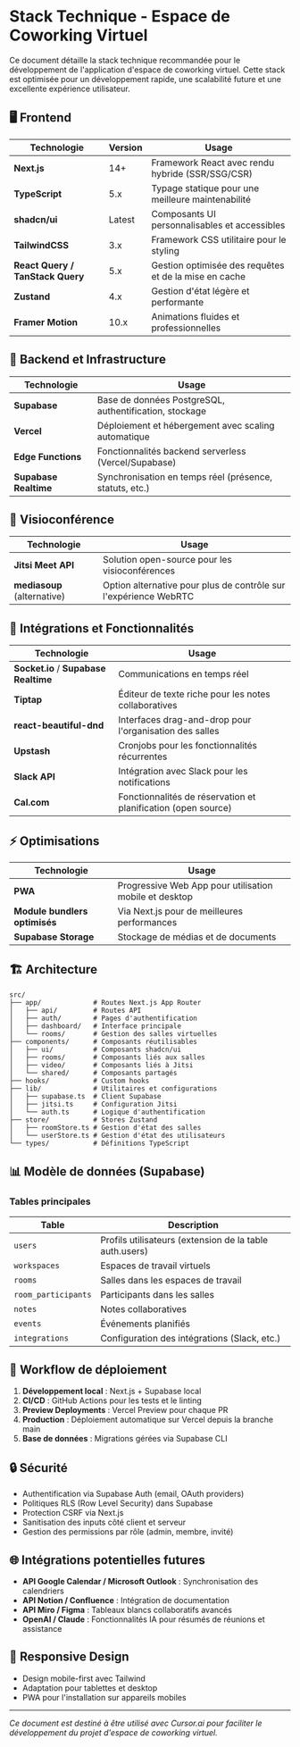 # Stack Technique - Espace de Coworking Virtuel

Ce document détaille la stack technique recommandée pour le développement de l'application d'espace de coworking virtuel. Cette stack est optimisée pour un développement rapide, une scalabilité future et une excellente expérience utilisateur.

## 🖥️ Frontend

| Technologie | Version | Usage |
|-------------|---------|-------|
| **Next.js** | 14+ | Framework React avec rendu hybride (SSR/SSG/CSR) |
| **TypeScript** | 5.x | Typage statique pour une meilleure maintenabilité |
| **shadcn/ui** | Latest | Composants UI personnalisables et accessibles |
| **TailwindCSS** | 3.x | Framework CSS utilitaire pour le styling |
| **React Query / TanStack Query** | 5.x | Gestion optimisée des requêtes et de la mise en cache |
| **Zustand** | 4.x | Gestion d'état légère et performante |
| **Framer Motion** | 10.x | Animations fluides et professionnelles |

## 🧠 Backend et Infrastructure

| Technologie | Usage |
|-------------|-------|
| **Supabase** | Base de données PostgreSQL, authentification, stockage |
| **Vercel** | Déploiement et hébergement avec scaling automatique |
| **Edge Functions** | Fonctionnalités backend serverless (Vercel/Supabase) |
| **Supabase Realtime** | Synchronisation en temps réel (présence, statuts, etc.) |

## 🎥 Visioconférence

| Technologie | Usage |
|-------------|-------|
| **Jitsi Meet API** | Solution open-source pour les visioconférences |
| **mediasoup** (alternative) | Option alternative pour plus de contrôle sur l'expérience WebRTC |

## 🔌 Intégrations et Fonctionnalités

| Technologie | Usage |
|-------------|-------|
| **Socket.io** / **Supabase Realtime** | Communications en temps réel |
| **Tiptap** | Éditeur de texte riche pour les notes collaboratives |
| **react-beautiful-dnd** | Interfaces drag-and-drop pour l'organisation des salles |
| **Upstash** | Cronjobs pour les fonctionnalités récurrentes |
| **Slack API** | Intégration avec Slack pour les notifications |
| **Cal.com** | Fonctionnalités de réservation et planification (open source) |

## ⚡ Optimisations

| Technologie | Usage |
|-------------|-------|
| **PWA** | Progressive Web App pour utilisation mobile et desktop |
| **Module bundlers optimisés** | Via Next.js pour de meilleures performances |
| **Supabase Storage** | Stockage de médias et de documents |

## 🏗️ Architecture

```
src/
├── app/             # Routes Next.js App Router
│   ├── api/         # Routes API
│   ├── auth/        # Pages d'authentification
│   ├── dashboard/   # Interface principale
│   └── rooms/       # Gestion des salles virtuelles
├── components/      # Composants réutilisables
│   ├── ui/          # Composants shadcn/ui
│   ├── rooms/       # Composants liés aux salles
│   ├── video/       # Composants liés à Jitsi
│   └── shared/      # Composants partagés
├── hooks/           # Custom hooks
├── lib/             # Utilitaires et configurations
│   ├── supabase.ts  # Client Supabase
│   ├── jitsi.ts     # Configuration Jitsi
│   └── auth.ts      # Logique d'authentification
├── store/           # Stores Zustand
│   ├── roomStore.ts # Gestion d'état des salles
│   └── userStore.ts # Gestion d'état des utilisateurs
└── types/           # Définitions TypeScript
```

## 📊 Modèle de données (Supabase)

### Tables principales

| Table | Description |
|-------|-------------|
| `users` | Profils utilisateurs (extension de la table auth.users) |
| `workspaces` | Espaces de travail virtuels |
| `rooms` | Salles dans les espaces de travail |
| `room_participants` | Participants dans les salles |
| `notes` | Notes collaboratives |
| `events` | Événements planifiés |
| `integrations` | Configuration des intégrations (Slack, etc.) |

## 🚀 Workflow de déploiement

1. **Développement local** : Next.js + Supabase local
2. **CI/CD** : GitHub Actions pour les tests et le linting
3. **Preview Deployments** : Vercel Preview pour chaque PR
4. **Production** : Déploiement automatique sur Vercel depuis la branche main
5. **Base de données** : Migrations gérées via Supabase CLI

## 🔒 Sécurité

- Authentification via Supabase Auth (email, OAuth providers)
- Politiques RLS (Row Level Security) dans Supabase
- Protection CSRF via Next.js
- Sanitisation des inputs côté client et serveur
- Gestion des permissions par rôle (admin, membre, invité)

## 🌐 Intégrations potentielles futures

- **API Google Calendar / Microsoft Outlook** : Synchronisation des calendriers
- **API Notion / Confluence** : Intégration de documentation
- **API Miro / Figma** : Tableaux blancs collaboratifs avancés
- **OpenAI / Claude** : Fonctionnalités IA pour résumés de réunions et assistance

## 📱 Responsive Design

- Design mobile-first avec Tailwind
- Adaptation pour tablettes et desktop
- PWA pour l'installation sur appareils mobiles

---

*Ce document est destiné à être utilisé avec Cursor.ai pour faciliter le développement du projet d'espace de coworking virtuel.*
